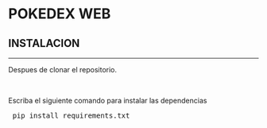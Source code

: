 <h1> POKEDEX WEB </h1> 

<h2>INSTALACION </h2>
<hr>

<p>Despues de clonar el repositorio.</p><br>
<p>Escriba el siguiente comando para instalar las dependencias</p>

<pre>
 pip install requirements.txt
</pre>


 
